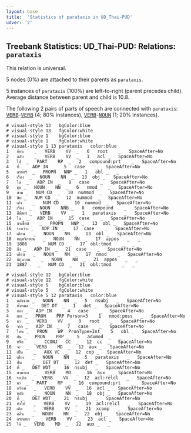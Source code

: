 ```yaml
---
layout: base
title:  'Statistics of parataxis in UD_Thai-PUD'
udver: '2'
---
```


## Treebank Statistics: UD_Thai-PUD: Relations: `parataxis`

This relation is universal.

5 nodes (0%) are attached to their parents as `parataxis`.

5 instances of `parataxis` (100%) are left-to-right (parent precedes child).
Average distance between parent and child is 10.8.

The following 2 pairs of parts of speech are connected with `parataxis`: <tt><a href="th_pud-pos-VERB.html">VERB</a></tt>-<tt><a href="th_pud-pos-VERB.html">VERB</a></tt> (4; 80% instances), <tt><a href="th_pud-pos-VERB.html">VERB</a></tt>-<tt><a href="th_pud-pos-NOUN.html">NOUN</a></tt> (1; 20% instances).


~~~ conllu
# visual-style 13	bgColor:blue
# visual-style 13	fgColor:white
# visual-style 1	bgColor:blue
# visual-style 1	fgColor:white
# visual-style 1 13 parataxis	color:blue
1	ย้อน	_	VERB	VV	_	0	root	_	SpaceAfter=No
2	กลับ	_	VERB	VV	_	1	acl	_	SpaceAfter=No
3	ไป	_	PART	RP	_	2	compound:prt	_	SpaceAfter=No
4	ที่	_	ADP	IN	_	5	case	_	SpaceAfter=No
5	ลาฮอร์	_	PROPN	NNP	_	1	obl	_	_
6	เรื่อง	_	NOUN	NN	_	13	obj	_	SpaceAfter=No
7	ใน	_	ADP	IN	_	8	case	_	SpaceAfter=No
8	ชุด	_	NOUN	NN	_	6	nmod	_	SpaceAfter=No
9	สาม	_	NUM	CD	_	10	nummod	_	SpaceAfter=No
10	สิบ	_	NUM	CD	_	12	nummod	_	SpaceAfter=No
11	เก้า	_	NUM	CD	_	10	nummod	_	SpaceAfter=No
12	เรื่อง	_	NOUN	NNB	_	8	compound	_	SpaceAfter=No
13	ตีพิมพ์	_	VERB	VV	_	1	parataxis	_	SpaceAfter=No
14	ใน	_	ADP	IN	_	15	case	_	SpaceAfter=No
15	กาเซ็ตต์	_	PROPN	NNP	_	13	obl	_	SpaceAfter=No
16	ระหว่าง	_	ADP	IN	_	17	case	_	SpaceAfter=No
17	เดือน	_	NOUN	NN	_	13	obl	_	SpaceAfter=No
18	พฤศจิกายน	_	NOUN	NN	_	17	appos	_	_
19	1886	_	NUM	CD	_	17	obl:tmod	_	_
20	ถึง	_	ADP	IN	_	21	case	_	SpaceAfter=No
21	เดือน	_	NOUN	NN	_	17	nmod	_	SpaceAfter=No
22	มิถุนายน	_	NOUN	NN	_	21	appos	_	_
23	1887	_	NUM	CD	_	21	obl:tmod	_	_

~~~


~~~ conllu
# visual-style 12	bgColor:blue
# visual-style 12	fgColor:white
# visual-style 5	bgColor:blue
# visual-style 5	fgColor:white
# visual-style 5 12 parataxis	color:blue
1	พลังงาน	_	NOUN	NN	_	5	nsubj	_	SpaceAfter=No
2	ทั้งหมด	_	DET	DT	_	1	det	_	SpaceAfter=No
3	ของ	_	ADP	IN	_	4	case	_	SpaceAfter=No
4	เธอ	_	PRON	PRP	Person=3	1	nmod:poss	_	SpaceAfter=No
5	มา	_	VERB	VV	_	0	root	_	SpaceAfter=No
6	จาก	_	ADP	IN	_	7	case	_	SpaceAfter=No
7	ไหน	_	PRON	WP	PronType=Int	5	obl	_	SpaceAfter=No
8	กัน	_	PRON	PRP	_	5	advmod	_	_
9	หรือ	_	CCONJ	CC	_	12	cc	_	SpaceAfter=No
10	จะ	_	VERB	MD	_	12	aux	_	SpaceAfter=No
11	เป็น	_	AUX	VC	_	12	cop	_	SpaceAfter=No
12	เสียง	_	NOUN	NN	_	5	parataxis	_	SpaceAfter=No
13	นั่น	_	DET	DT	_	12	det	_	SpaceAfter=No
14	ที่	_	DET	WDT	_	16	nsubj	_	SpaceAfter=No
15	สามารถ	_	VERB	MD	_	16	aux	_	SpaceAfter=No
16	ระเบิด	_	VERB	VV	_	12	acl:relcl	_	SpaceAfter=No
17	มา	_	PART	RP	_	16	compound:prt	_	SpaceAfter=No
18	พร้อม	_	VERB	VV	_	16	acl	_	SpaceAfter=No
19	พลัง	_	NOUN	NN	_	18	obj	_	SpaceAfter=No
20	ที่	_	DET	WDT	_	21	nsubj	_	SpaceAfter=No
21	ทำให้	_	VERB	VV	_	19	acl:relcl	_	SpaceAfter=No
22	เกิด	_	VERB	VV	_	21	xcomp	_	SpaceAfter=No
23	คลื่น	_	NOUN	NN	_	22	obj	_	SpaceAfter=No
24	กระแทก	_	VERB	VV	_	23	acl	_	SpaceAfter=No
25	ได้	_	VERB	MD	_	22	aux	_	_

~~~


